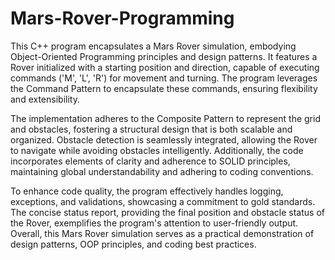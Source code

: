 # Mars-Rover-Programming

This C++ program encapsulates a Mars Rover simulation, embodying Object-Oriented Programming principles and design patterns. It features a Rover initialized with a starting position and direction, capable of executing commands ('M', 'L', 'R') for movement and turning. The program leverages the Command Pattern to encapsulate these commands, ensuring flexibility and extensibility.

The implementation adheres to the Composite Pattern to represent the grid and obstacles, fostering a structural design that is both scalable and organized. Obstacle detection is seamlessly integrated, allowing the Rover to navigate while avoiding obstacles intelligently. Additionally, the code incorporates elements of clarity and adherence to SOLID principles, maintaining global understandability and adhering to coding conventions.

To enhance code quality, the program effectively handles logging, exceptions, and validations, showcasing a commitment to gold standards. The concise status report, providing the final position and obstacle status of the Rover, exemplifies the program's attention to user-friendly output. Overall, this Mars Rover simulation serves as a practical demonstration of design patterns, OOP principles, and coding best practices.
